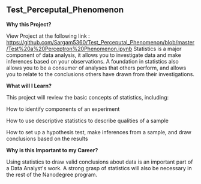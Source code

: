  ## Test_Perceputal_Phenomenon


**Why this Project?**

View Project at the following link : https://github.com/Sargam5360/Test_Perceputal_Phenomenon/blob/master/Test%20a%20Perceptron%20Phenomenon.ipynb
Statistics is a major component of data analysis, it allows you to investigate data and make inferences based on your observations. 
A foundation in statistics also allows you to be a consumer of analyses that others perform, and allows you to relate to the 
conclusions others have drawn from their investigations.

**What will I Learn?**

This project will review the basic concepts of statistics, including:

How to identify components of an experiment

How to use descriptive statistics to describe qualities of a sample

How to set up a hypothesis test, make inferences from a sample, and draw conclusions based on the results

**Why is this Important to my Career?**

Using statistics to draw valid conclusions about data is an important part of a Data Analyst's work. 
A strong grasp of statistics will also be necessary in the rest of the Nanodegree program.

